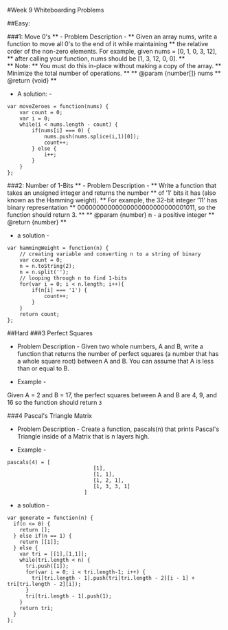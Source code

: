 #Week 9 Whiteboarding Problems

##Easy:

###1:  Move 0's
**	- Problem Description -
**	Given an array nums, write a function to move all 0's to the end of it while maintaining 
**	the relative order of the non-zero elements. For example, given nums = [0, 1, 0, 3, 12], 
**	after calling your function, nums should be [1, 3, 12, 0, 0].
**	
**	Note:
**	You must do this in-place without making a copy of the array.
**	Minimize the total number of operations.
**
**	@param {number[]} nums
**	@return {void}
**

- A solution: -
```
var moveZeroes = function(nums) {
	var count = 0;
	var i = 0;
	while(i < nums.length - count) {
		if(nums[i] === 0) {
			nums.push(nums.splice(i,1)[0]);
			count++;
		} else {
			i++;
		}
	}
};
```

###2:  Number of 1-Bits
**	- Problem Description -
**	Write a function that takes an unsigned integer and returns the number 
**	of ’1' bits it has (also known as the Hamming weight).
**	For example, the 32-bit integer ’11' has binary representation 
**	00000000000000000000000000001011, so the function should return 3.
**
**	@param {number} n - a positive integer
**	@return {number}
**

- a solution - 
```
var hammingWeight = function(n) {
	// creating variable and converting n to a string of binary
	var count = 0;
	n = n.toString(2);
	n = n.split('');
	// looping through n to find 1-bits
	for(var i = 0; i < n.length; i++){
		if(n[i] === '1') {
			count++;
		}
	}
	return count;
};
```

##Hard
###3 Perfect Squares

- Problem Description -
Given two whole numbers, A and B, write a function that returns the number of perfect squares (a number that has a whole square root) between A and B. You can assume that A is less than or equal to B.

- Example -

Given A = 2 and B = 17, the perfect squares between A and B are 4, 9, and 16 so the function should return `3`


###4 Pascal's Triangle Matrix

- Problem Description - 
Create a function, pascals(n) that prints Pascal's Triangle inside of a Matrix that is n layers high.

- Example - 

```
pascals(4) = [
							[1],
							[1, 1],
							[1, 2, 1],
							[1, 3, 3, 1]
						 ]	
```

- a solution - 

```
var generate = function(n) {
  if(n <= 0) {
    return [];
  } else if(n == 1) {
    return [[1]];
  } else {
    var tri = [[1],[1,1]];
    while(tri.length < n) {
      tri.push([1]);
      for(var i = 0; i < tri.length-1; i++) {
        tri[tri.length - 1].push(tri[tri.length - 2][i - 1] + tri[tri.length - 2][i]);
      }
      tri[tri.length - 1].push(1);
    }
    return tri;
  }
};
```
